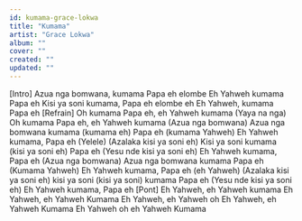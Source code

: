 ```yaml
---
id: kumama-grace-lokwa
title: "Kumama"
artist: "Grace Lokwa"
album: ""
cover: ""
created: ""
updated: ""
---
```


[Intro]
Azua nga bomwana, kumama Papa eh elombe
Eh Yahweh kumama Papa eh
Kisi ya soni kumama, Papa eh elombe eh
Eh Yahweh, kumama Papa eh
[Refrain]
Oh kumama Papa eh, eh Yahweh kumama (Yaya na nga)
Oh kumama Papa eh, eh Yahweh kumama
(Azua nga bomwana)
Azua nga bomwana kumama (kumama eh) Papa eh (kumama Yahweh)
Eh Yahweh kumama, Papa eh (Yelele)
(Azalaka kisi ya soni eh)
Kisi ya soni kumama (kisi ya soni eh) Papa eh (Yesu nde kisi ya soni eh)
Eh Yahweh kumama, Papa eh
(Azua nga bomwana)
Azua nga bomwana kumama Papa eh (Kumama Yahweh)
Eh Yahweh kumama, Papa eh (eh Yahweh)
(Azalaka kisi ya soni eh) kisi ya soni (kisi ya soni) kumama Papa eh (Yesu ndе kisi ya soni eh)
Eh Yahweh kumama, Papa eh
[Pont]
Eh Yahwеh, eh Yahweh kumama
Eh Yahweh, eh Yahweh Kumama
Eh Yahweh, eh Yahweh oh
Eh Yahweh, eh Yahweh Kumama
Eh Yahweh oh eh Yahweh Kumama